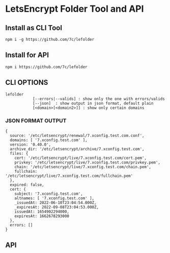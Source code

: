 # LetsEncrypt Folder Tool and API

## Install as CLI Tool
`npm i -g https://github.com/7c/lefolder`

## Install for API
`npm i https://github.com/7c/lefolder`

## CLI OPTIONS
```
lefolder
            [--errors|--valids] : show only the one with errors/valids
            [--json]  : show output in json format, default plain
            [<domain>[<domain2>]] : show only certain domains
```

### JSON FORMAT OUTPUT 
```
{
  source: '/etc/letsencrypt/renewal/7.xconfig.test.com.conf',
  domains: [ '7.xconfig.test.com' ],
  version: '0.40.0',
  archive_dir: '/etc/letsencrypt/archive/7.xconfig.test.com',
  files: {
    cert: '/etc/letsencrypt/live/7.xconfig.test.com/cert.pem',
    privkey: '/etc/letsencrypt/live/7.xconfig.test.com/privkey.pem',
    chain: '/etc/letsencrypt/live/7.xconfig.test.com/chain.pem',
    fullchain: '/etc/letsencrypt/live/7.xconfig.test.com/fullchain.pem'
  },
  expired: false,
  cert: {
    subject: '7.xconfig.test.com',
    altnames: [ '7.xconfig.test.com' ],
    _issuedAt: 2022-06-10T23:04:54.000Z,
    _expiresAt: 2022-09-08T23:04:53.000Z,
    issuedAt: 1654902294000,
    expiresAt: 1662678293000
  },
  errors: []
}
```


## API
<coming soon>